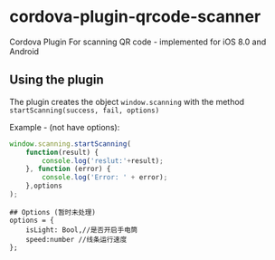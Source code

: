 cordova-plugin-qrcode-scanner
===================

Cordova Plugin For scanning QR code - implemented for iOS 8.0 and Android


## Using the plugin

The plugin creates the object `window.scanning` with the method `startScanning(success, fail, options)`

Example - (not have options):
```javascript
window.scanning.startScanning(
	function(result) {
		console.log('reslut:'+result);
	}, function (error) {
		console.log('Error: ' + error);
	},options
);
```


```
## Options (暂时未处理)
options = {
	isLight: Bool,//是否开启手电筒
    speed:number //线条运行速度
};

```
